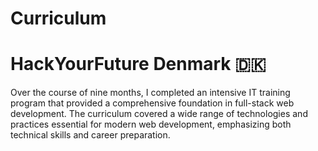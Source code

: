 # Curriculum
# HackYourFuture Denmark 🇩🇰

<p>Over the course of nine months, I completed an intensive IT training program that provided a comprehensive foundation in full-stack web development. The curriculum covered a wide range of technologies and practices essential for modern web development, emphasizing both technical skills and career preparation.</p>
